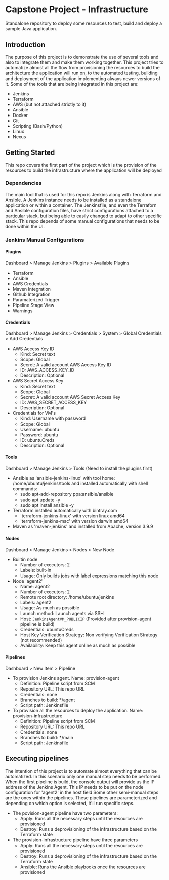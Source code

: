 # Capstone Project - Infrastructure

Standalone repository to deploy some resources to test, build and deploy a sample Java application.

## Introduction

The purpose of this project is to demonstrate the use of several tools and also to integrate them and make them working together. This project tries to automatize almost all the flow from provisioning the resources to build the architecture the application will run on, to the automated testing, building and deployment of the application implementing always newer versions of it.
Some of the tools that are being integrated in this project are:
* Jenkins
* Terraform
* AWS (but not attached strictly to it)
* Ansible
* Docker
* Git
* Scripting (Bash/Python)
* Linux
* Nexus

## Getting Started

This repo covers the first part of the project which is the provision of the resources to build the infrastructure where the application will be deployed

### Dependencies

The main tool that is used for this repo is Jenkins along with Terraform and Ansible. A Jenkins instance needs to be installed as a standalone application or within a container. The Jenkinsfile, and even the Terraforn and Ansible configuration files, have strict configurations attached to a particular stack, but being able to easily changed to adapt to other specific stack. This repo depends of some manual configurations that needs to be done within the UI.

### Jenkins Manual Configurations

#### Plugins
Dashboard > Manage Jenkins > Plugins > Available Plugins
* Terraform
* Ansible
* AWS Credentials
* Maven Integration
* Github Integration
* Paramaterized Trigger
* Pipeline Stage View
* Warnings

#### Credentials
Dashboard > Manage Jenkins > Credentials > System > Global Credentials > Add Credentials
* AWS Access Key ID
    * Kind: Secret text
    * Scope: Global
    * Secret: A valid account AWS Access Key ID
    * ID: AWS_ACCESS_KEY_ID
    * Description: Optional
* AWS Secret Access Key
    * Kind: Secret text
    * Scope: Global
    * Secret: A valid account AWS Secret Access Key
    * ID: AWS_SECRET_ACCESS_KEY
    * Description: Optional
* Credentials for VM's
    * Kind: Username with password
    * Scope: Global
    * Username: ubuntu
    * Password: ubuntu
    * ID: ubuntuCreds
    * Description: Optional

#### Tools
Dashboard > Manage Jenkins > Tools (Need to install the plugins first)
* Ansible as 'ansible-jenkins-linux' with tool home: /home/ubuntu/jenkins/tools and installed automatically with shell commands:
    * sudo apt-add-repository ppa:ansible/ansible
    * sudo apt update -y
    * sudo apt install ansible -y
* Terraform installed automatically with bintray.com 
    * 'terraform-jenkins-linux' with version linux amd64 
    * 'terraform-jenkins-mac' with version darwin amd64
* Maven as 'maven-jenkins' and installed from Apache, version 3.9.9

#### Nodes
Dashboard > Manage Jenkins > Nodes > New Node
* Builtin node
    * Number of executors: 2
    * Labels: built-in
    * Usage: Only builds jobs with label expressions matching this node
* Node 'agent2'
    * Name: agent2
    * Number of executors: 2
    * Remote root directory: /home/ubuntu/jenkins
    * Labels: agent2
    * Usage: As much as possible
    * Launch method: Launch agents via SSH
    * Host: `JenkinsAgentVM_PUBLICIP` (Provided after provision-agent pipeline is build)
    * Credentials: ubuntuCreds
    * Host Key Verification Strategy: Non verifying Verification Strategy (not recommended)
    * Availability: Keep this agent online as much as possible

#### Pipelines
Dashboard > New Item > Pipeline
* To provision Jenkins agent. Name: provision-agent
    * Definition: Pipeline script from SCM
    * Repository URL: This repo URL
    * Credentials: none
    * Branches to build: */agent
    * Script path: Jenkinsfile
* To provision all the resources to deploy the application. Name: provision-infrastructure
    * Definition: Pipeline script from SCM
    * Repository URL: This repo URL
    * Credentials: none
    * Branches to build: */main
    * Script path: Jenkinsfile

## Executing pipelines
The intention of this project is to automate almost everything that can be automatized. In this scenario only one manual step needs to be performed.
When the first pipeline is build, the console output will provide us the IP address of the Jenkins Agent. This IP needs to be put on the node configuration for 'agent2' in the host field
Some other semi-manual steps are the ones within the pipelines. These pipelines are parameterized and depending on which option is selected, it'll run specific steps.
* The povision-agent pipeline have two parameters:
    * Apply: Runs all the necessary steps until the resources are provisioned
    * Destroy: Runs a deprovisioning of the infrastructure based on the Terraform state
* The provision-infrastructure pipeline have three parameters
    * Apply: Runs all the necessary steps until the resources are provisioned
    * Destroy: Runs a deprovisioning of the infrastructure based on the Terraform state
    * Ansible: Runs the Ansible playbooks once the resources are provisioned